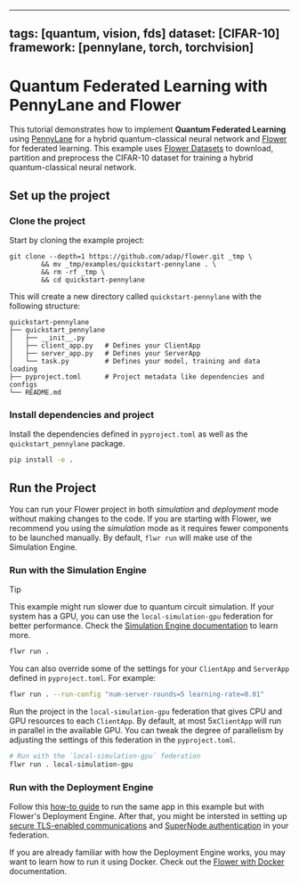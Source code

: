 ______________________________________________________________________

## tags: [quantum, vision, fds] dataset: [CIFAR-10] framework: [pennylane, torch, torchvision]

# Quantum Federated Learning with PennyLane and Flower

This tutorial demonstrates how to implement **Quantum Federated Learning** using [PennyLane](https://pennylane.ai/) for a hybrid quantum-classical neural network and [Flower](https://flower.ai/) for federated learning. This example uses [Flower Datasets](https://flower.ai/docs/datasets/) to download, partition and preprocess the CIFAR-10 dataset for training a hybrid quantum-classical neural network.

## Set up the project

### Clone the project

Start by cloning the example project:

```shell
git clone --depth=1 https://github.com/adap/flower.git _tmp \
        && mv _tmp/examples/quickstart-pennylane . \
        && rm -rf _tmp \
        && cd quickstart-pennylane
```

This will create a new directory called `quickstart-pennylane` with the following structure:

```shell
quickstart-pennylane
├── quickstart_pennylane
│   ├── __init__.py
│   ├── client_app.py   # Defines your ClientApp
│   ├── server_app.py   # Defines your ServerApp
│   └── task.py         # Defines your model, training and data loading
├── pyproject.toml      # Project metadata like dependencies and configs
└── README.md
```

### Install dependencies and project

Install the dependencies defined in `pyproject.toml` as well as the `quickstart_pennylane` package.

```bash
pip install -e .
```

## Run the Project

You can run your Flower project in both _simulation_ and _deployment_ mode without making changes to the code. If you are starting with Flower, we recommend you using the _simulation_ mode as it requires fewer components to be launched manually. By default, `flwr run` will make use of the Simulation Engine.

### Run with the Simulation Engine

> [!TIP]
> This example might run slower due to quantum circuit simulation. If your system has a GPU, you can use the `local-simulation-gpu` federation for better performance. Check the [Simulation Engine documentation](https://flower.ai/docs/framework/how-to-run-simulations.html) to learn more.

```bash
flwr run .
```

You can also override some of the settings for your `ClientApp` and `ServerApp` defined in `pyproject.toml`. For example:

```bash
flwr run . --run-config "num-server-rounds=5 learning-rate=0.01"
```

Run the project in the `local-simulation-gpu` federation that gives CPU and GPU resources to each `ClientApp`. By default, at most 5x`ClientApp` will run in parallel in the available GPU. You can tweak the degree of parallelism by adjusting the settings of this federation in the `pyproject.toml`.

```bash
# Run with the `local-simulation-gpu` federation
flwr run . local-simulation-gpu
```

### Run with the Deployment Engine

Follow this [how-to guide](https://flower.ai/docs/framework/how-to-run-flower-with-deployment-engine.html) to run the same app in this example but with Flower's Deployment Engine. After that, you might be intersted in setting up [secure TLS-enabled communications](https://flower.ai/docs/framework/how-to-enable-tls-connections.html) and [SuperNode authentication](https://flower.ai/docs/framework/how-to-authenticate-supernodes.html) in your federation.

If you are already familiar with how the Deployment Engine works, you may want to learn how to run it using Docker. Check out the [Flower with Docker](https://flower.ai/docs/framework/docker/index.html) documentation.
